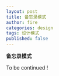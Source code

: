 ```yaml
---
layout: post
title: 备忘录模式
author: fire
categories: design
tags: 设计模式
published: false
---
```


**备忘录模式**

To be continued !